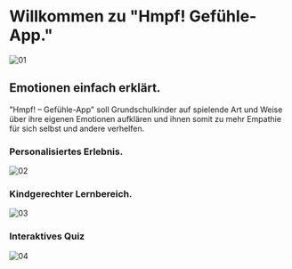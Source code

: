 # Willkommen zu "Hmpf! Gefühle-App."

![01](https://user-images.githubusercontent.com/80048997/124254018-ea3d6900-db28-11eb-8c01-575cf2f9ce5d.jpg)

## Emotionen einfach erklärt.

"Hmpf! – Gefühle-App" soll Grundschulkinder auf spielende Art und Weise über ihre eigenen Emotionen aufklären und ihnen somit zu mehr Empathie für sich selbst und andere verhelfen.


### Personalisiertes Erlebnis.
![02](https://user-images.githubusercontent.com/80048997/124254223-22dd4280-db29-11eb-82f4-6d0ce29a8ebc.jpg)

### Kindgerechter Lernbereich.
![03](https://user-images.githubusercontent.com/80048997/124254226-2375d900-db29-11eb-89ff-c2f5626694b1.jpg)

### Interaktives Quiz
![04](https://user-images.githubusercontent.com/80048997/124254231-24a70600-db29-11eb-85c3-b4f17e2ec28d.jpg)
